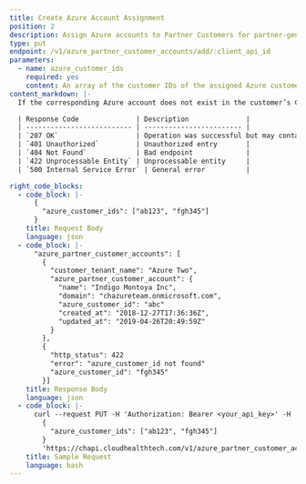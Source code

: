 ```yaml
---
title: Create Azure Account Assignment
position: 2
description: Assign Azure accounts to Partner Customers for partner-generated billing purposes.
type: put
endpoint: /v1/azure_partner_customer_accounts/add/:client_api_id
parameters:
  - name: azure_customer_ids
    required: yes
    content: An array of the customer IDs of the assigned Azure customer accounts.
content_markdown: |-
  If the corresponding Azure account does not exist in the customer’s CloudHealth account, it is created. If there is an error associated with one Azure account, none of the accounts in the request are assigned.

  | Response Code              | Description              |
  | -------------------------- | ------------------------ |
  | `207 OK`                   | Operation was successful but may contain error messages |
  | `401 Unauthorized`         | Unauthorized entry       |
  | `404 Not Found`            | Bad endpoint             |
  | `422 Unprocessable Entity` | Unprocessable entity     |
  | `500 Internal Service Error` | General error          |

right_code_blocks:
  - code_block: |-
      {
        "azure_customer_ids": ["ab123", "fgh345"]
      }
    title: Request Body
    language: json
  - code_block: |-
      "azure_partner_customer_accounts": [
        {
          "customer_tenant_name": "Azure Two",
          "azure_partner_customer_account": {
            "name": "Indigo Montoya Inc",
            "domain": "chazureteam.onmicrosoft.com",
            "azure_customer_id": "abc"
            "created_at": "2018-12-27T17:36:36Z",
            "updated_at": "2019-04-26T20:49:59Z"
          }
        },
        {
          "http_status": 422
          "error": "azure_customer_id not found"
          "azure_customer_id": "fgh345"
        }]
    title: Response Body
    language: json
  - code_block: |-
      curl --request PUT -H 'Authorization: Bearer <your_api_key>' -H 'Content-Type: application/json' -d
        {
          "azure_customer_ids": ["ab123", "fgh345"]
        }
        'https://chapi.cloudhealthtech.com/v1/azure_partner_customer_accounts/add/<client_api_id>'
    title: Sample Request
    language: bash
---
```


